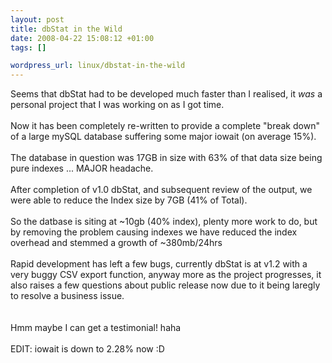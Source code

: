 ```yaml
--- 
layout: post
title: dbStat in the Wild
date: 2008-04-22 15:08:12 +01:00
tags: []

wordpress_url: linux/dbstat-in-the-wild
---
```

Seems that dbStat had to be developed much faster than I realised, it _was_ a personal project that I was working on as I got time.<br /><br />Now it has been completely re-written to provide a complete "break down" of a large mySQL database suffering some major iowait (on average 15%).<br /><br />The database in question was 17GB in size with 63% of that data size being pure indexes ... MAJOR headache.<br /><br />After completion of v1.0 dbStat, and subsequent review of the output, we were able to reduce the Index size by 7GB (41% of Total).<br /><br />So the datbase is siting at ~10gb (40% index), plenty more work to do, but by removing the problem causing indexes we have reduced the index overhead and stemmed a growth of ~380mb/24hrs<br /><br />Rapid development has left a few bugs, currently dbStat is at v1.2 with a very buggy CSV export function, anyway more as the project progresses, it also raises a few questions about public release now due to it being laregly to resolve a business issue.<br /><br /><br />Hmm maybe I can get a testimonial! haha<br /><br />EDIT: iowait is down to 2.28% now :D<br /><br /><br />
